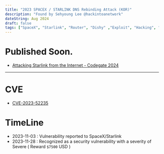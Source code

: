 ```yaml
---
title: "2023 SPACEX / STARLINK DNS Rebinding Attack (KOR)"
description: "Found by Sehyoung Lee @hackintoanetwork"
dateString: Aug 2024
draft: false
tags: ["SpaceX", "Starlink", "Router", "Dishy" ,"Exploit", "Hacking", "DNS Rebinding", "CVE-2023-52235"]
---
```

# **Published Soon.**

- [Attacking Starlink from the Internet - Codegate 2024](https://codegate.org/sub/conference)

---

# **CVE**

- [CVE-2023-52235](https://www.cve.org/CVERecord?id=CVE-2023-52235)

# **TimeLine**

- 2023-11-03 : Vulnerability reported to SpaceX/Starlink
- 2023-11-28 : Recognized as a security vulnerability with a severity of Severe ( Reward `$7500` USD )
